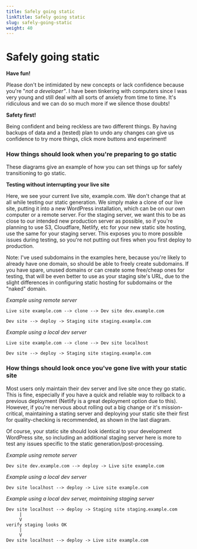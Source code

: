 ```yaml
---
title: Safely going static
linkTitle: Safely going static
slug: safely-going-static
weight: 40
---
```


Safely going static
===================

**Have fun!**

Please don't be intimidated by new concepts or lack confidence because you're "*not a developer"*. I have been tinkering with computers since I was very young and still deal with all sorts of anxiety from time to time. It's ridiculous and we can do so much more if we silence those doubts!

**Safety first!**

Being confident and being reckless are two different things. By having backups of data and a (tested) plan to undo any changes can give us confidence to try more things, click more buttons and experiment!

### How things should look when you're preparing to go static

These diagrams give an example of how you can set things up for safely transitioning to go static.

**Testing without interrupting your live site**

Here, we see your current live site, example.com. We don't change that at all while testing our static generation. We simply make a clone of our live site, putting it into a new WordPress installation, which can be on our own computer or a remote server. For the staging server, we want this to be as close to our intended new production server as possible, so if you're planning to use S3, Cloudflare, Netlify, etc for your new static site hosting, use the same for your staging server. This exposes you to more possible issues during testing, so you're not putting out fires when you first deploy to production.

Note: I've used subdomains in the examples here, because you're likely to already have one domain, so should be able to freely create subdomains. If you have spare, unused domains or can create some free/cheap ones for testing, that will be even better to use as your staging site's URL, due to the slight differences in configuring static hosting for subdomains or the "naked" domain.

*Example using remote server*

```
Live site example.com --> clone --> Dev site dev.example.com

Dev site --> deploy -> Staging site staging.example.com
```

*Example using a local dev server*

```
Live site example.com --> clone --> Dev site localhost

Dev site --> deploy -> Staging site staging.example.com
```

### How things should look once you've gone live with your static site

Most users only maintain their dev server and live site once they go static. This is fine, especially if you have a quick and reliable way to rollback to a previous deployment (Netlify is a great deployment option due to this). However, if you're nervous about rolling out a big change or it's mission-critical, maintaining a stating server and deploying your static site their first for quality-checking is recommended, as shown in the last diagram.

Of course, your static site should look identical to your development WordPress site, so including an additional staging server here is more to test any issues specific to the static generation/post-processing.

*Example using remote server*

```
Dev site dev.example.com --> deploy -> Live site example.com
```

*Example using a local dev server*

```
Dev site localhost --> deploy -> Live site example.com
```

*Example using a local dev server, maintaining staging server*

```
Dev site localhost --> deploy -> Staging site staging.example.com
     |
     V
verify staging looks OK
     |
     V
Dev site localhost --> deploy -> Live site example.com
```
